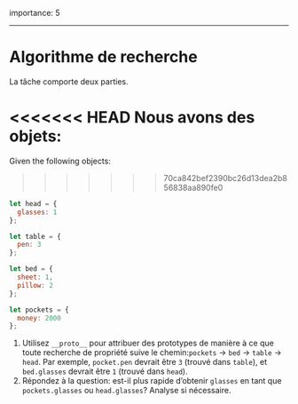 importance: 5

---

# Algorithme de recherche

La tâche comporte deux parties.

<<<<<<< HEAD
Nous avons des objets:
=======
Given the following objects:
>>>>>>> 70ca842bef2390bc26d13dea2b856838aa890fe0

```js
let head = {
  glasses: 1
};

let table = {
  pen: 3
};

let bed = {
  sheet: 1,
  pillow: 2
};

let pockets = {
  money: 2000
};
```

1. Utilisez `__proto__` pour attribuer des prototypes de manière à ce que toute recherche de propriété suive le chemin:`pockets` -> `bed` -> `table` -> `head`. Par exemple, `pocket.pen` devrait être `3` (trouvé dans `table`), et `bed.glasses` devrait être `1` (trouvé dans `head`).
2. Répondez à la question: est-il plus rapide d’obtenir `glasses` en tant que `pockets.glasses` ou `head.glasses`? Analyse si nécessaire.
